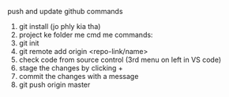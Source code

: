 push and update github commands


1. git install (jo phly kia tha)
2. project ke folder me cmd me commands:
3. git init
4. git remote add origin <repo-link/name>
5. check code from source control (3rd menu on left in VS code)
6. stage the changes by clicking +
7. commit the changes with a message
8. git push origin master